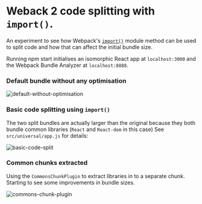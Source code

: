 # Weback 2 code splitting with `import()`.

An experiment to see how Webpack's [`import()`](https://webpack.js.org/api/module-methods/#import-) module method can be used to split code and how that can affect the initial bundle size.

Running npm start initialises an isomorphic React app at `localhost:3000` and the Webpack Bundle Analyzer at `localhost:8888`.

### Default bundle without any optimisation
![default-without-optimisation](https://i.imgur.com/zjKVaDc.png)

### Basic code splitting using `import()`

The two split bundles are actually larger than the original because they both bundle common libraries (`React` and `React-dom` in this case) See `src/universal/app.js` for details:

![basic-code-split](https://i.imgur.com/AYSivkK.png)

### Common chunks extracted

Using the `CommonsChunkPlugin` to extract libraries in to a separate chunk. Starting to see some improvements in bundle sizes.

![commons-chunk-plugin](https://i.imgur.com/fed3Gpa.png)

